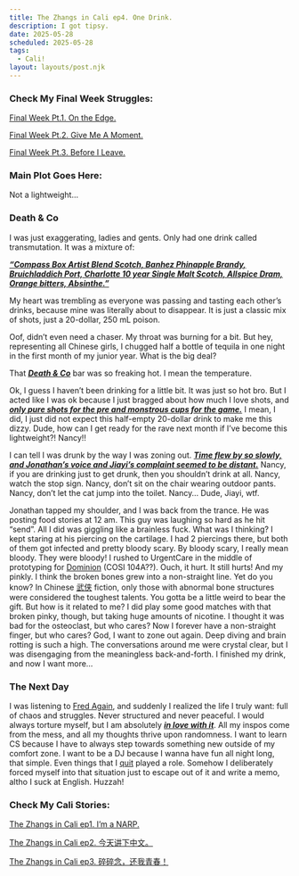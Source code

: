 ```yaml
---
title: The Zhangs in Cali ep4. One Drink.
description: I got tipsy.
date: 2025-05-28
scheduled: 2025-05-28
tags:
  - Cali!
layout: layouts/post.njk
---
```


<h3>Check My Final Week Struggles:</h3>
<a href="{{ '/posts/spring2025finalweekpt1/' | url }}">Final Week Pt.1. On the Edge.</a>

<a href="{{ '/posts/spring2025finalweekpt2/' | url }}">Final Week Pt.2. Give Me A Moment.</a>

<a href="{{ '/posts/spring2025finalweekpt3/' | url }}">Final Week Pt.3. Before I Leave.</a>

<h3>Main Plot Goes Here:</h3>

Not a lightweight...

<h3>Death & Co</h3>

I was just exaggerating, ladies and gents. Only had one drink called transmutation. It was a mixture of:

***<u>“Compass Box Artist Blend Scotch, Banhez Phinapple Brandy, Bruichladdich Port, Charlotte 10 year Single Malt Scotch, Allspice Dram, Orange bitters, Absinthe.”***</u>

My heart was trembling as everyone was passing and tasting each other’s drinks, because mine was literally about to disappear. It is just a classic mix of shots, just a 20-dollar, 250 mL poison.

Oof, didn’t even need a chaser. My throat was burning for a bit. But hey, representing all Chinese girls, I chugged half a bottle of tequila in one night in the first month of my junior year. What is the big deal?

That ***<u>[Death & Co](https://www.deathandcompany.com/location/dtla/)***</u> bar was so freaking hot. I mean the temperature.

Ok, I guess I haven’t been drinking for a little bit. It was just so hot bro. But I acted like I was ok because I just bragged about how much I love shots, and ***<u>only pure shots for the pre and monstrous cups for the game.***</u> I mean, I did, I just did not expect this half-empty 20-dollar drink to make me this dizzy. Dude, how can I get ready for the rave next month if I’ve become this lightweight?! Nancy!!

I can tell I was drunk by the way I was zoning out. ***<u>Time flew by so slowly, and Jonathan’s voice and Jiayi’s complaint seemed to be distant.***</u> Nancy, if you are drinking just to get drunk, then you shouldn’t drink at all. Nancy, watch the stop sign. Nancy, don’t sit on the chair wearing outdoor pants. Nancy, don’t let the cat jump into the toilet. Nancy… Dude, Jiayi, wtf.

Jonathan tapped my shoulder, and I was back from the trance. He was posting food stories at 12 am. This guy was laughing so hard as he hit “send”. All I did was giggling like a brainless fuck. What was I thinking? I kept staring at his piercing on the cartilage. I had 2 piercings there, but both of them got infected and pretty bloody scary. By bloody scary, I really mean bloody. They were bloody! I rushed to UrgentCare in the middle of prototyping for [Dominion](https://dominion.games) (COSI 104A??). Ouch, it hurt. It still hurts! And my pinkly. I think the broken bones grew into a non-straight line. Yet do you know? In Chinese [武侠](https://en.wikipedia.org/wiki/Wuxia) fiction, only those with abnormal bone structures were considered the toughest talents. You gotta be a little weird to bear the gift. But how is it related to me? I did play some good matches with that broken pinky, though, but taking huge amounts of nicotine. I thought it was bad for the osteoclast, but who cares? Now I forever have a non-straight finger, but who cares? God, I want to zone out again. Deep diving and brain rotting is such a high. The conversations around me were crystal clear, but I was disengaging from the meaningless back-and-forth. I finished my drink, and now I want more…

<h3>The Next Day</h3>

I was listening to [Fred Again](https://en.wikipedia.org/wiki/Fred_Again), and suddenly I realized the life I truly want: full of chaos and struggles. Never structured and never peaceful. I would always torture myself, but I am absolutely ***<u>in love with it***</u>. All my inspos come from the mess, and all my thoughts thrive upon randomness. I want to learn CS because I have to always step towards something new outside of my comfort zone. I want to be a DJ because I wanna have fun all night long, that simple. Even things that I <a href="{{ '/posts/hotgrillep1/' | url }}">quit</a> played a role. Somehow I deliberately forced myself into that situation just to escape out of it and write a memo, altho I suck at English. Huzzah!

<h3>Check My Cali Stories:</h3>
<a href="{{ '/posts/calistoryep1/' | url }}">The Zhangs in Cali ep1. I’m a NARP.</a>

<a href="{{ '/posts/calistoryep2/' | url }}">The Zhangs in Cali ep2. 今天讲下中文。</a>

<a href="{{ '/posts/calistoryep3/' | url }}">The Zhangs in Cali ep3. 碎碎念，还我青春！</a>

